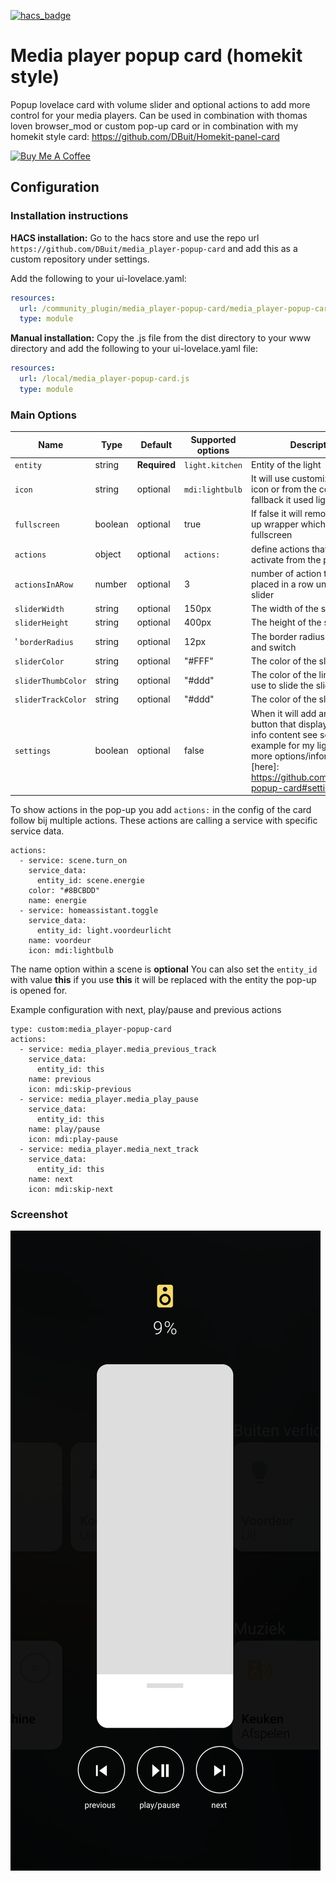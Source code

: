 [![hacs_badge](https://img.shields.io/badge/HACS-Custom-orange.svg?style=for-the-badge)](https://github.com/custom-components/hacs)

# Media player popup card (homekit style)
Popup lovelace card with volume slider and optional actions to add more control for your media players.
Can be used in combination with thomas loven browser_mod or custom pop-up card or in combination with my homekit style card: https://github.com/DBuit/Homekit-panel-card


<a href="https://www.buymeacoffee.com/ZrUK14i" target="_blank"><img height="41px" width="167px" src="https://cdn.buymeacoffee.com/buttons/default-orange.png" alt="Buy Me A Coffee"></a>

## Configuration

### Installation instructions

**HACS installation:**
Go to the hacs store and use the repo url `https://github.com/DBuit/media_player-popup-card` and add this as a custom repository under settings.

Add the following to your ui-lovelace.yaml:
```yaml
resources:
  url: /community_plugin/media_player-popup-card/media_player-popup-card.js
  type: module
```

**Manual installation:**
Copy the .js file from the dist directory to your www directory and add the following to your ui-lovelace.yaml file:

```yaml
resources:
  url: /local/media_player-popup-card.js
  type: module
```

### Main Options

| Name | Type | Default | Supported options | Description |
| -------------- | ----------- | ------------ | ------------------------------------------------ | --------------------------------------------------------------------------------------------------------------------------------------------------------------------------------------------------------------------------------------------------------------------------------------------------------------------------------------------- |
| `entity` | string | **Required** | `light.kitchen` | Entity of the light |
| `icon` | string | optional | `mdi:lightbulb` | It will use customize entity icon or from the config as a fallback it used lightbulb icon |
| `fullscreen` | boolean | optional | true | If false it will remove the pop-up wrapper which makes it fullscreen |
| `actions` | object | optional | `actions:`  | define actions that you can activate from the pop-up. |
| `actionsInARow` | number | optional | 3 | number of action that will be placed in a row under the slider |
| `sliderWidth` | string | optional | 150px | The width of the slider |
| `sliderHeight` | string | optional | 400px | The height of the slider |
' `borderRadius` | string | optional | 12px | The border radius of the slider and switch |
| `sliderColor` | string | optional | "#FFF" | The color of the slider |
| `sliderThumbColor` | string | optional | "#ddd" | The color of the line that you use to slide the slider  |
| `sliderTrackColor` | string | optional | "#ddd" | The color of the slider track |
| `settings` | boolean | optional | false | When it will add an settings button that displays the more-info content see settings example for my light popup for more options/information [here]: https://github.com/DBuit/light-popup-card#settings |

To show actions in the pop-up you add `actions:` in the config of the card follow bij multiple actions.
These actions are calling a service with specific service data.
```
actions:
  - service: scene.turn_on
    service_data:
      entity_id: scene.energie
    color: "#8BCBDD"
    name: energie
  - service: homeassistant.toggle
    service_data:
      entity_id: light.voordeurlicht
    name: voordeur
    icon: mdi:lightbulb
```
The name option within a scene is **optional**
You can also set the `entity_id` with value **this** if you use **this** it will be replaced with the entity the pop-up is opened for.


Example configuration with next, play/pause and previous actions
```
type: custom:media_player-popup-card
actions:
  - service: media_player.media_previous_track
    service_data:
      entity_id: this
    name: previous
    icon: mdi:skip-previous
  - service: media_player.media_play_pause
    service_data:
      entity_id: this
    name: play/pause
    icon: mdi:play-pause
  - service: media_player.media_next_track
    service_data:
      entity_id: this
    name: next
    icon: mdi:skip-next
```

### Screenshot

![Screenshot](screenshot.png)
